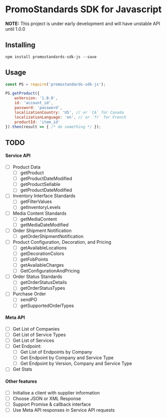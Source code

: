 # PromoStandards SDK for Javascript

**NOTE:** This project is under early development and will have unstable API until 1.0.0

## Installing

`npm install promostandards-sdk-js --save`

## Usage
```javascript
const PS = require('promostandards-sdk-js');

PS.getProduct({
    wsVersion: '1.0.0',
    id: 'account_id',
    password: 'password',
    localizationCountry: 'US', // or `CA` for Canada
    localizationLanguage: 'en', // or `fr` for French
    productId: 'item_id'
}).then(result => { /* do something */ });
```

## TODO
#### Service API
- [ ] Product Data
    - [ ] getProduct
    - [ ] getProductDateModified
    - [ ] getProductSellable
    - [ ] getProductDateModified
- [ ] Inventory Interface Standards
    - [ ] getFilterValues
    - [ ] getInventoryLevels
- [ ] Media Content Standards
    - [ ] getMediaContent
    - [ ] getMediaDateModified
- [ ] Order Shipment Notification
    - [ ] getOrderShipmentNotification
- [ ] Product Configuration, Decoration, and Pricing
    - [ ] getAvailableLocations
    - [ ] getDecorationColors
    - [ ] getFobPoints
    - [ ] getAvailableCharges
    - [ ] GetConfigurationAndPricing
- [ ] Order Status Standards
    - [ ] getOrderStatusDetails
    - [ ] getOrderStatusTypes
- [ ] Purchase Order
    - [ ] sendPO
    - [ ] getSupportedOrderTypes

#### Meta API
- [ ] Get List of Companies
- [ ] Get List of Service Types
- [ ] Get List of Services
- [ ] Get Endpoint:
    - [ ] Get List of Endpoints by Company
    - [ ] Get Endpoint by Company and Service Type
    - [ ] Get Endpoint by Version, Company and Service Type
- [ ] Get Stats

#### Other features
- [ ] Initialise a client with supplier information
- [ ] Choose JSON or XML Response
- [ ] Support Promise & callback interface
- [ ] Use Meta API responses in Service API requests
